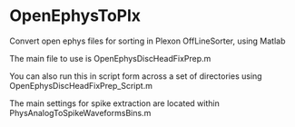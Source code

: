 # OpenEphysToPlx
Convert open ephys files for sorting in Plexon OffLineSorter, using Matlab

The main file to use is OpenEphysDiscHeadFixPrep.m  

You can also run this in script form across a set of directories using OpenEphysDiscHeadFixPrep_Script.m  

The main settings for spike extraction are located within PhysAnalogToSpikeWaveformsBins.m  

